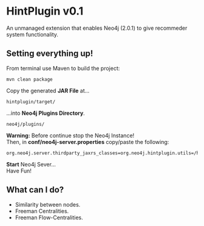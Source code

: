HintPlugin v0.1
==========
An unmanaged extension that enables Neo4j (2.0.1) to give recommeder system functionality.

Setting everything up!
----------------------
From terminal use Maven to build the project:
```
mvn clean package
```  
Copy the generated **JAR File** at...
```
hintplugin/target/
```
...into **Neo4j Plugins Directory**.  
```
neo4j/plugins/  
```
**Warning:** Before continue stop the Neo4j Instance!  
Then, in **conf/neo4j-server.properties** copy/paste the following:  
```  
org.neo4j.server.thirdparty_jaxrs_classes=org.neo4j.hintplugin.utils=/hintplugin/utils  
```  
**Start** Neo4j Sever...  
Have Fun!


What can I do?
--------------
- Similarity between nodes.
- Freeman Centralities.
- Freeman Flow-Centralities.
